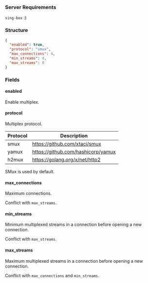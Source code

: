 ### Server Requirements

`sing-box` :)

### Structure

```json
{
  "enabled": true,
  "protocol": "smux",
  "max_connections": 4,
  "min_streams": 4,
  "max_streams": 0
}
```

### Fields

#### enabled

Enable multiplex.

#### protocol

Multiplex protocol.

| Protocol | Description                        |
|----------|------------------------------------|
| smux     | https://github.com/xtaci/smux      |
| yamux    | https://github.com/hashicorp/yamux |
| h2mux    | https://golang.org/x/net/http2     |

SMux is used by default.

#### max_connections

Maximum connections.

Conflict with `max_streams`.

#### min_streams

Minimum multiplexed streams in a connection before opening a new connection.

Conflict with `max_streams`.

#### max_streams

Maximum multiplexed streams in a connection before opening a new connection.

Conflict with `max_connections` and `min_streams`.
